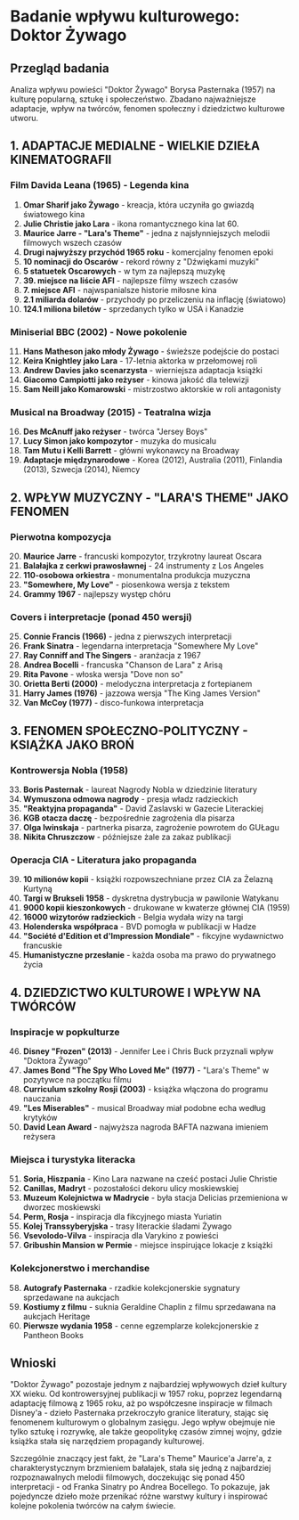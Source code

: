 # Badanie wpływu kulturowego: Doktor Żywago

## Przegląd badania
Analiza wpływu powieści "Doktor Żywago" Borysa Pasternaka (1957) na kulturę popularną, sztukę i społeczeństwo. Zbadano najważniejsze adaptacje, wpływ na twórców, fenomen społeczny i dziedzictwo kulturowe utworu.

## 1. ADAPTACJE MEDIALNE - WIELKIE DZIEŁA KINEMATOGRAFII

### Film Davida Leana (1965) - Legenda kina
1. **Omar Sharif jako Żywago** - kreacja, która uczyniła go gwiazdą światowego kina
2. **Julie Christie jako Lara** - ikona romantycznego kina lat 60.
3. **Maurice Jarre - "Lara's Theme"** - jedna z najsłynniejszych melodii filmowych wszech czasów
4. **Drugi najwyższy przychód 1965 roku** - komercjalny fenomen epoki
5. **10 nominacji do Oscarów** - rekord równy z "Dźwiękami muzyki"
6. **5 statuetek Oscarowych** - w tym za najlepszą muzykę
7. **39. miejsce na liście AFI** - najlepsze filmy wszech czasów
8. **7. miejsce AFI** - najwspanialsze historie miłosne kina
9. **2.1 miliarda dolarów** - przychody po przeliczeniu na inflację (światowo)
10. **124.1 miliona biletów** - sprzedanych tylko w USA i Kanadzie

### Miniserial BBC (2002) - Nowe pokolenie
11. **Hans Matheson jako młody Żywago** - świeższe podejście do postaci
12. **Keira Knightley jako Lara** - 17-letnia aktorka w przełomowej roli
13. **Andrew Davies jako scenarzysta** - wierniejsza adaptacja książki
14. **Giacomo Campiotti jako reżyser** - kinowa jakość dla telewizji
15. **Sam Neill jako Komarowski** - mistrzostwo aktorskie w roli antagonisty

### Musical na Broadway (2015) - Teatralna wizja
16. **Des McAnuff jako reżyser** - twórca "Jersey Boys"
17. **Lucy Simon jako kompozytor** - muzyka do musicalu
18. **Tam Mutu i Kelli Barrett** - główni wykonawcy na Broadway
19. **Adaptacje międzynarodowe** - Korea (2012), Australia (2011), Finlandia (2013), Szwecja (2014), Niemcy

## 2. WPŁYW MUZYCZNY - "LARA'S THEME" JAKO FENOMEN

### Pierwotna kompozycja
20. **Maurice Jarre** - francuski kompozytor, trzykrotny laureat Oscara
21. **Balałajka z cerkwi prawosławnej** - 24 instrumenty z Los Angeles
22. **110-osobowa orkiestra** - monumentalna produkcja muzyczna
23. **"Somewhere, My Love"** - piosenkowa wersja z tekstem
24. **Grammy 1967** - najlepszy występ chóru

### Covers i interpretacje (ponad 450 wersji)
25. **Connie Francis (1966)** - jedna z pierwszych interpretacji
26. **Frank Sinatra** - legendarna interpretacja "Somewhere My Love"
27. **Ray Conniff and The Singers** - aranżacja z 1967
28. **Andrea Bocelli** - francuska "Chanson de Lara" z Arisą
29. **Rita Pavone** - włoska wersja "Dove non so"
30. **Orietta Berti (2000)** - melodyczna interpretacja z fortepianem
31. **Harry James (1976)** - jazzowa wersja "The King James Version"
32. **Van McCoy (1977)** - disco-funkowa interpretacja

## 3. FENOMEN SPOŁECZNO-POLITYCZNY - KSIĄŻKA JAKO BROŃ

### Kontrowersja Nobla (1958)
33. **Boris Pasternak** - laureat Nagrody Nobla w dziedzinie literatury
34. **Wymuszona odmowa nagrody** - presja władz radzieckich
35. **"Reaktyjna propaganda"** - David Zaslavski w Gazecie Literackiej
36. **KGB otacza daczę** - bezpośrednie zagrożenia dla pisarza
37. **Olga Iwinskaja** - partnerka pisarza, zagrożenie powrotem do GUŁagu
38. **Nikita Chruszczow** - późniejsze żale za zakaz publikacji

### Operacja CIA - Literatura jako propaganda
39. **10 milionów kopii** - książki rozpowszechniane przez CIA za Żelazną Kurtyną
40. **Targi w Brukseli 1958** - dyskretna dystrybucja w pawilonie Watykanu
41. **9000 kopii kieszonkowych** - drukowane w kwaterze głównej CIA (1959)
42. **16000 wizytorów radzieckich** - Belgia wydała wizy na targi
43. **Holenderska współpraca** - BVD pomogła w publikacji w Hadze
44. **"Société d'Edition et d'Impression Mondiale"** - fikcyjne wydawnictwo francuskie
45. **Humanistyczne przesłanie** - każda osoba ma prawo do prywatnego życia

## 4. DZIEDZICTWO KULTUROWE I WPŁYW NA TWÓRCÓW

### Inspiracje w popkulturze
46. **Disney "Frozen" (2013)** - Jennifer Lee i Chris Buck przyznali wpływ "Doktora Żywago"
47. **James Bond "The Spy Who Loved Me" (1977)** - "Lara's Theme" w pozytywce na początku filmu
48. **Curriculum szkolny Rosji (2003)** - książka włączona do programu nauczania
49. **"Les Miserables"** - musical Broadway miał podobne echa według krytyków
50. **David Lean Award** - najwyższa nagroda BAFTA nazwana imieniem reżysera

### Miejsca i turystyka literacka
51. **Soria, Hiszpania** - Kino Lara nazwane na cześć postaci Julie Christie
52. **Canillas, Madryt** - pozostałości dekoru ulicy moskiewskiej
53. **Muzeum Kolejnictwa w Madrycie** - była stacja Delicias przemieniona w dworzec moskiewski
54. **Perm, Rosja** - inspiracja dla fikcyjnego miasta Yuriatin
55. **Kolej Transsyberyjska** - trasy literackie śladami Żywago
56. **Vsevolodo-Vilva** - inspiracja dla Varykino z powieści
57. **Gribushin Mansion w Permie** - miejsce inspirujące lokacje z książki

### Kolekcjonerstwo i merchandise
58. **Autografy Pasternaka** - rzadkie kolekcjonerskie sygnatury sprzedawane na aukcjach
59. **Kostiumy z filmu** - suknia Geraldine Chaplin z filmu sprzedawana na aukcjach Heritage
60. **Pierwsze wydania 1958** - cenne egzemplarze kolekcjonerskie z Pantheon Books

## Wnioski
"Doktor Żywago" pozostaje jednym z najbardziej wpływowych dzieł kultury XX wieku. Od kontrowersyjnej publikacji w 1957 roku, poprzez legendarną adaptację filmową z 1965 roku, aż po współczesne inspiracje w filmach Disney'a - dzieło Pasternaka przekroczyło granice literatury, stając się fenomenem kulturowym o globalnym zasięgu. Jego wpływ obejmuje nie tylko sztukę i rozrywkę, ale także geopolitykę czasów zimnej wojny, gdzie książka stała się narzędziem propagandy kulturowej.

Szczególnie znaczący jest fakt, że "Lara's Theme" Maurice'a Jarre'a, z charakterystycznym brzmieniem bałałajek, stała się jedną z najbardziej rozpoznawalnych melodii filmowych, doczekując się ponad 450 interpretacji - od Franka Sinatry po Andrea Bocellego. To pokazuje, jak pojedyncze dzieło może przenikać różne warstwy kultury i inspirować kolejne pokolenia twórców na całym świecie.